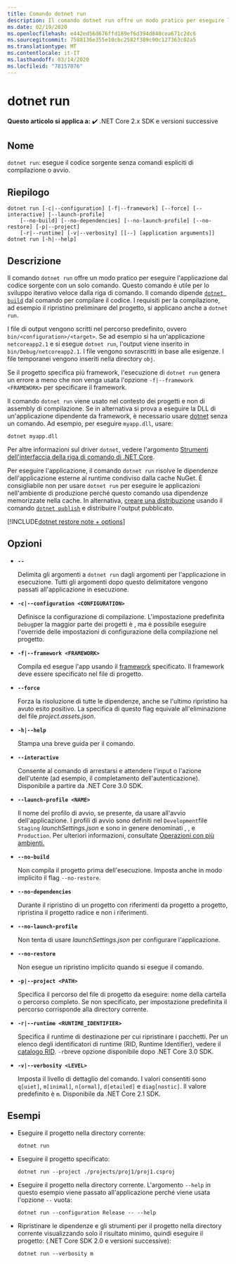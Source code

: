 ```yaml
---
title: Comando dotnet run
description: Il comando dotnet run offre un modo pratico per eseguire l'applicazione dal codice sorgente.
ms.date: 02/19/2020
ms.openlocfilehash: e442ed56d676ffd189ef6d394d840cea671c2dc6
ms.sourcegitcommit: 7588136e355e10cbc2582f389c90c127363c02a5
ms.translationtype: MT
ms.contentlocale: it-IT
ms.lasthandoff: 03/14/2020
ms.locfileid: "78157076"
---
```

# <a name="dotnet-run"></a>dotnet run

**Questo articolo si applica a:** ✔️ .NET Core 2.x SDK e versioni successive

## <a name="name"></a>Nome

`dotnet run`: esegue il codice sorgente senza comandi espliciti di compilazione o avvio.

## <a name="synopsis"></a>Riepilogo

```dotnetcli
dotnet run [-c|--configuration] [-f|--framework] [--force] [--interactive] [--launch-profile]
    [--no-build] [--no-dependencies] [--no-launch-profile] [--no-restore] [-p|--project]
    [-r|--runtime] [-v|--verbosity] [[--] [application arguments]]
dotnet run [-h|--help]
```

## <a name="description"></a>Descrizione

Il comando `dotnet run` offre un modo pratico per eseguire l'applicazione dal codice sorgente con un solo comando. Questo comando è utile per lo sviluppo iterativo veloce dalla riga di comando. Il comando dipende [`dotnet build`](dotnet-build.md) dal comando per compilare il codice. I requisiti per la compilazione, ad esempio il ripristino preliminare del progetto, si applicano anche a `dotnet run`.

I file di output vengono scritti nel percorso predefinito, ovvero `bin/<configuration>/<target>`. Se ad esempio si ha un'applicazione `netcoreapp2.1` e si esegue `dotnet run`, l'output viene inserito in `bin/Debug/netcoreapp2.1`. I file vengono sovrascritti in base alle esigenze. I file temporanei vengono inseriti nella directory `obj`.

Se il progetto specifica più framework, l'esecuzione di `dotnet run` genera un errore a meno che non venga usata l'opzione `-f|--framework <FRAMEWORK>` per specificare il framework.

Il comando `dotnet run` viene usato nel contesto dei progetti e non di assembly di compilazione. Se in alternativa si prova a eseguire la DLL di un'applicazione dipendente da framework, è necessario usare [dotnet](dotnet.md) senza un comando. Ad esempio, per eseguire `myapp.dll`, usare:

```dotnetcli
dotnet myapp.dll
```

Per altre informazioni sul driver `dotnet`, vedere l'argomento [Strumenti dell'interfaccia della riga di comando di .NET Core](index.md).

Per eseguire l'applicazione, il comando `dotnet run` risolve le dipendenze dell'applicazione esterne al runtime condiviso dalla cache NuGet. È consigliabile non per usare `dotnet run` per eseguire le applicazioni nell'ambiente di produzione perché questo comando usa dipendenze memorizzate nella cache. In alternativa, [creare una distribuzione](../deploying/index.md) usando il comando [`dotnet publish`](dotnet-publish.md) e distribuire l'output pubblicato.

[!INCLUDE[dotnet restore note + options](~/includes/dotnet-restore-note-options.md)]

## <a name="options"></a>Opzioni

- **`--`**

  Delimita gli argomenti a `dotnet run` dagli argomenti per l'applicazione in esecuzione. Tutti gli argomenti dopo questo delimitatore vengono passati all'applicazione in esecuzione.

- **`-c|--configuration <CONFIGURATION>`**

  Definisce la configurazione di compilazione. L'impostazione predefinita `Debug`per la maggior parte dei progetti è , ma è possibile eseguire l'override delle impostazioni di configurazione della compilazione nel progetto.

- **`-f|--framework <FRAMEWORK>`**

  Compila ed esegue l'app usando il [framework](../../standard/frameworks.md) specificato. Il framework deve essere specificato nel file di progetto.

- **`--force`**

  Forza la risoluzione di tutte le dipendenze, anche se l'ultimo ripristino ha avuto esito positivo. La specifica di questo flag equivale all'eliminazione del file *project.assets.json*.

- **`-h|--help`**

  Stampa una breve guida per il comando.

- **`--interactive`**

  Consente al comando di arrestarsi e attendere l'input o l'azione dell'utente (ad esempio, il completamento dell'autenticazione). Disponibile a partire da .NET Core 3.0 SDK.

- **`--launch-profile <NAME>`**

  Il nome del profilo di avvio, se presente, da usare all'avvio dell'applicazione. I profili di avvio sono definiti nel `Development`file `Staging` *launchSettings.json* e sono in genere denominati , , e `Production`. Per ulteriori informazioni, consultate [Operazioni con più ambienti.](/aspnet/core/fundamentals/environments)

- **`--no-build`**

  Non compila il progetto prima dell'esecuzione. Imposta anche in modo implicito il flag `--no-restore`.

- **`--no-dependencies`**

  Durante il ripristino di un progetto con riferimenti da progetto a progetto, ripristina il progetto radice e non i riferimenti.

- **`--no-launch-profile`**

  Non tenta di usare *launchSettings.json* per configurare l'applicazione.

- **`--no-restore`**

  Non esegue un ripristino implicito quando si esegue il comando.

- **`-p|--project <PATH>`**

  Specifica il percorso del file di progetto da eseguire: nome della cartella o percorso completo. Se non specificato, per impostazione predefinita il percorso corrisponde alla directory corrente.

- **`-r|--runtime <RUNTIME_IDENTIFIER>`**

  Specifica il runtime di destinazione per cui ripristinare i pacchetti. Per un elenco degli identificatori di runtime (RID, Runtime Identifier), vedere il [catalogo RID](../rid-catalog.md). `-r`breve opzione disponibile dopo .NET Core 3.0 SDK.

- **`-v|--verbosity <LEVEL>`**

  Imposta il livello di dettaglio del comando. I valori consentiti sono `q[uiet]`, `m[inimal]`, `n[ormal]`, `d[etailed]` e `diag[nostic]`. Il valore predefinito è `m`. Disponibile da .NET Core 2.1 SDK.

## <a name="examples"></a>Esempi

- Eseguire il progetto nella directory corrente:

  ```dotnetcli
  dotnet run
  ```

- Eseguire il progetto specificato:

  ```dotnetcli
  dotnet run --project ./projects/proj1/proj1.csproj
  ```

- Eseguire il progetto nella directory corrente. L'argomento `--help` in questo esempio viene passato all'applicazione perché viene usata l'opzione `--` vuota:

  ```dotnetcli
  dotnet run --configuration Release -- --help
  ```

- Ripristinare le dipendenze e gli strumenti per il progetto nella directory corrente visualizzando solo il risultato minimo, quindi eseguire il progetto: (.NET Core SDK 2.0 e versioni successive):

  ```dotnetcli
  dotnet run --verbosity m
  ```
